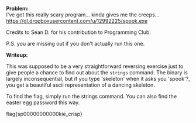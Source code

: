 
<b> Problem: </b> <br>
I've got this really scary program... kinda gives me the creeps... https://dl.dropboxusercontent.com/u/12992225/spook.exe

Credits to Sean D. for his contribution to Programming Club.

P.S. you are missing out if you don't actually run this one.

<b> Writeup: </b> <br>

This was supposed to be a very straightforward reversing exercise just to give people a chance to find out about the <code>strings</code> command. The binary is largely inconsequential, but if you type 'skeleton' when it asks you 'spook'?, you get a beautiful ascii representation of a dancing skeleton.

To find the flag, simply run the strings command. You can also find the easter egg password this way.

flag{sp00000000000kie_crisp}
